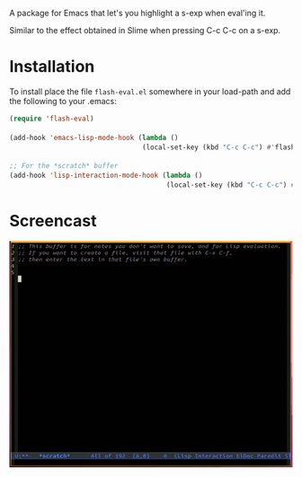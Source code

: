 A package for Emacs that let's you highlight a s-exp when eval'ing it.

Similar to the effect obtained in Slime when pressing C-c C-c on a
s-exp.

# Installation #

To install place the file `flash-eval.el` somewhere in your load-path
and add the following to your .emacs:

```lisp
(require 'flash-eval)

(add-hook 'emacs-lisp-mode-hook (lambda ()
                                 (local-set-key (kbd "C-c C-c") #'flash-eval-eval-defun-flash)))

;; For the *scratch* buffer
(add-hook 'lisp-interaction-mode-hook (lambda ()
                                       (local-set-key (kbd "C-c C-c") #'flash-eval-eval-defun-flash)))

```

# Screencast #

![screencast](screencast.gif)
